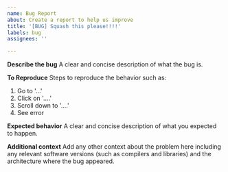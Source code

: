 ```yaml
---
name: Bug Report
about: Create a report to help us improve
title: '[BUG] Squash this please!!!!'
labels: bug
assignees: ''

---
```


**Describe the bug**
A clear and concise description of what the bug is.

**To Reproduce**
Steps to reproduce the behavior such as:
1. Go to '...'
2. Click on '....'
3. Scroll down to '....'
4. See error

**Expected behavior**
A clear and concise description of what you expected to happen.

**Additional context**
Add any other context about the problem here including any relevant software versions (such as compilers
and libraries) and the architecture where the bug appeared.
